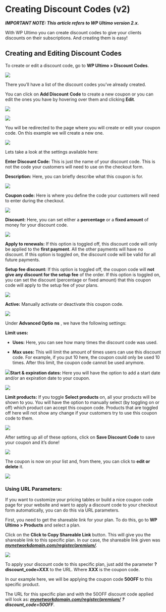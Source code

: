 # Creating Discount Codes (v2)

_**IMPORTANT NOTE: This article refers to WP Ultimo version 2.x.**_

With WP Ultimo you can create discount codes to give your clients discounts on their subscriptions. And creating them is easy!

## Creating and Editing Discount Codes

To create or edit a discount code, go to **WP Ultimo > Discount Codes**.

![](assets/images/18df2849.png)

There you’ll have a list of the discount codes you’ve already created.

You can click on **Add Discount** **Code** to create a new coupon or you can edit the ones you have by hovering over them and clicking **Edit**.

![](assets/images/0f286bcb.png)

![](assets/images/7b737480.png)

You will be redirected to the page where you will create or edit your coupon code. On this example we will create a new one.

![](assets/images/af4997e4.png)

Lets take a look at the settings available here:

**Enter Discount Code:** This is just the name of your discount code. This is not the code your customers will need to use on the checkout form.

**Description:** Here, you can briefly describe what this coupon is for.

![](assets/images/6401e6fb.png)

**Coupon code:** Here is where you define the code your customers will need to enter during the checkout.

![](assets/images/e0911fec.png)

**Discount:** Here, you can set either a **percentage** or a **fixed amount** of money for your discount code.

![](assets/images/49b1f35e.png)

**Apply to renewals:** If this option is toggled off, this discount code will only be applied to the **first payment**. All the other payments will have no discount. If this option is toggled on, the discount code will be valid for all future payments.

**Setup fee discount:** If this option is toggled off, the coupon code will **not give any discount for the setup fee** of the order. If this option is toggled on, you can set the discount (percentage or fixed amount) that this coupon code will apply to the setup fee of your plans.

![](assets/images/1ad0fe21.png)

**Active:** Manually activate or deactivate this coupon code.

![](assets/images/d7a883a5.png)

Under **Advanced Optio** **ns** , we have the following settings:

**Limit uses:**

  * **Uses:** Here, you can see how many times the discount code was used.

  * **Max uses:** This will limit the amount of times users can use this discount code. For example, if you put 10 here, the coupon could only be used 10 times. After this limit, the coupon code cannot be used anymore.

![](assets/images/854d9d00.png)**Start & expiration dates:** Here you will have the option to add a start date and/or an expiration date to your coupon.

![](assets/images/a9d5394d.png)

**Limit products:** If you toggle **Select products** on, all your products will be shown to you. You will have the option to manually select (by toggling on or off) which product can accept this coupon code. Products that are toggled off here will not show any change if your customers try to use this coupon code to them.

![](assets/images/220b3e3e.png)

After setting up all of these options, click on **Save Discount Code** to save your coupon and it’s done!

![](assets/images/fcb6b7f2.png)

The coupon is now on your list and, from there, you can click to **edit or delete** it.

![](assets/images/3eaaf3eb.png)

### 

### Using URL Parameters:

If you want to customize your pricing tables or build a nice coupon code page for your website and want to apply a discount code to your checkout form automatically, you can do this via URL parameters.

First, you need to get the shareable link for your plan. To do this, go to **WP Ultimo > Products** and select a plan.

Click on the **Click to Copy Shareable Link** button. This will give you the shareable link to this specific plan. In our case, the shareable link given was [_**mynetworkdomain.com/register/premium/**_](http://mynetworkdomain.com/register/premium/)_._

![](assets/images/7ef542f8.png)

To apply your discount code to this specific plan, just add the parameter **?discount_code=XXX** to the URL. Where **XXX** is the coupon code.

In our example here, we will be applying the coupon code **50OFF** to this specific product.

The URL for this specific plan and with the 50OFF discount code applied will look as: [_**mynetworkdomain.com/register/premium/**_](http://mynetworkdomain.com/register/premium/) _**?discount_code=50OFF**_.

### 
